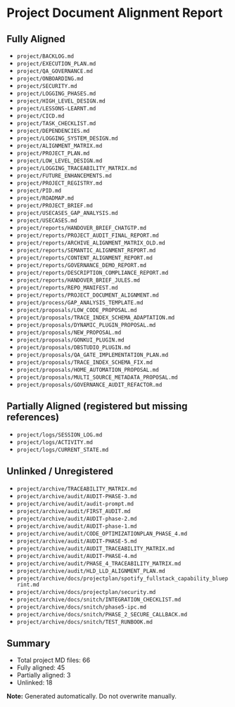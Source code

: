 # Project Document Alignment Report

## Fully Aligned

- `project/BACKLOG.md`
- `project/EXECUTION_PLAN.md`
- `project/QA_GOVERNANCE.md`
- `project/ONBOARDING.md`
- `project/SECURITY.md`
- `project/LOGGING_PHASES.md`
- `project/HIGH_LEVEL_DESIGN.md`
- `project/LESSONS-LEARNT.md`
- `project/CICD.md`
- `project/TASK_CHECKLIST.md`
- `project/DEPENDENCIES.md`
- `project/LOGGING_SYSTEM_DESIGN.md`
- `project/ALIGNMENT_MATRIX.md`
- `project/PROJECT_PLAN.md`
- `project/LOW_LEVEL_DESIGN.md`
- `project/LOGGING_TRACEABILITY_MATRIX.md`
- `project/FUTURE_ENHANCEMENTS.md`
- `project/PROJECT_REGISTRY.md`
- `project/PID.md`
- `project/ROADMAP.md`
- `project/PROJECT_BRIEF.md`
- `project/USECASES_GAP_ANALYSIS.md`
- `project/USECASES.md`
- `project/reports/HANDOVER_BRIEF_CHATGTP.md`
- `project/reports/PROJECT_AUDIT_FINAL_REPORT.md`
- `project/reports/ARCHIVE_ALIGNMENT_MATRIX_OLD.md`
- `project/reports/SEMANTIC_ALIGNMENT_REPORT.md`
- `project/reports/CONTENT_ALIGNMENT_REPORT.md`
- `project/reports/GOVERNANCE_DEMO_REPORT.md`
- `project/reports/DESCRIPTION_COMPLIANCE_REPORT.md`
- `project/reports/HANDOVER_BRIEF_JULES.md`
- `project/reports/REPO_MANIFEST.md`
- `project/reports/PROJECT_DOCUMENT_ALIGNMENT.md`
- `project/process/GAP_ANALYSIS_TEMPLATE.md`
- `project/proposals/LOW_CODE_PROPOSAL.md`
- `project/proposals/TRACE_INDEX_SCHEMA_ADAPTATION.md`
- `project/proposals/DYNAMIC_PLUGIN_PROPOSAL.md`
- `project/proposals/NEW_PROPOSAL.md`
- `project/proposals/GONKUI_PLUGIN.md`
- `project/proposals/DBSTUDIO_PLUGIN.md`
- `project/proposals/QA_GATE_IMPLEMENTATION_PLAN.md`
- `project/proposals/TRACE_INDEX_SCHEMA_FIX.md`
- `project/proposals/HOME_AUTOMATION_PROPOSAL.md`
- `project/proposals/MULTI_SOURCE_METADATA_PROPOSAL.md`
- `project/proposals/GOVERNANCE_AUDIT_REFACTOR.md`

## Partially Aligned (registered but missing references)

- `project/logs/SESSION_LOG.md`
- `project/logs/ACTIVITY.md`
- `project/logs/CURRENT_STATE.md`

## Unlinked / Unregistered

- `project/archive/TRACEABILITY_MATRIX.md`
- `project/archive/audit/AUDIT-PHASE-3.md`
- `project/archive/audit/audit-prompt.md`
- `project/archive/audit/FIRST_AUDIT.md`
- `project/archive/audit/AUDIT-phase-2.md`
- `project/archive/audit/AUDIT-phase-1.md`
- `project/archive/audit/CODE_OPTIMIZATIONPLAN_PHASE_4.md`
- `project/archive/audit/AUDIT-PHASE-5.md`
- `project/archive/audit/AUDIT_TRACEABILITY_MATRIX.md`
- `project/archive/audit/AUDIT-PHASE-4.md`
- `project/archive/audit/PHASE_4_TRACEABILITY_MATRIX.md`
- `project/archive/audit/HLD_LLD_ALIGNMENT_PLAN.md`
- `project/archive/docs/projectplan/spotify_fullstack_capability_blueprint.md`
- `project/archive/docs/projectplan/security.md`
- `project/archive/docs/snitch/INTEGRATION_CHECKLIST.md`
- `project/archive/docs/snitch/phase5-ipc.md`
- `project/archive/docs/snitch/PHASE_2_SECURE_CALLBACK.md`
- `project/archive/docs/snitch/TEST_RUNBOOK.md`

## Summary

- Total project MD files: 66
- Fully aligned: 45
- Partially aligned: 3
- Unlinked: 18

**Note:** Generated automatically. Do not overwrite manually.
